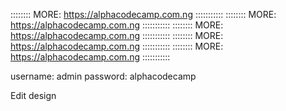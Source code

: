 :::::::: MORE: https://alphacodecamp.com.ng :::::::::::
:::::::: MORE: https://alphacodecamp.com.ng :::::::::::
:::::::: MORE: https://alphacodecamp.com.ng :::::::::::
:::::::: MORE: https://alphacodecamp.com.ng :::::::::::
:::::::: MORE: https://alphacodecamp.com.ng :::::::::::


username: admin
password: alphacodecamp

Edit design